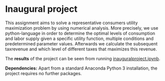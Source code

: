 # Inaugural project

This assignment aims to solve a representative consumers utility maximization problem by using numerical analysis. More precisely, we use python-language in order to determine the optimal levels of consumption and labor supply given a specific utility function, multiple conditions and predetermined parameter values. Afterwards we calculate the subsequent taxrevenue and which level of different taxes that maximizes this revenue.

The **results** of the project can be seen from running [inauguralproject.ipynb](inauguralproject.ipynb).

**Dependencies:** Apart from a standard Anaconda Python 3 installation, the project requires no further packages.

